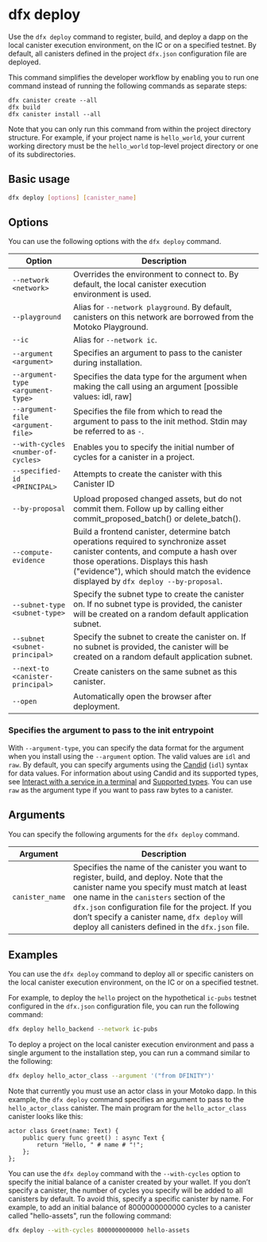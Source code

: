 # dfx deploy

Use the `dfx deploy` command to register, build, and deploy a dapp on the local canister execution environment, on the IC or on a specified testnet. By default, all canisters defined in the project `dfx.json` configuration file are deployed.

This command simplifies the developer workflow by enabling you to run one command instead of running the following commands as separate steps:

    dfx canister create --all
    dfx build
    dfx canister install --all

Note that you can only run this command from within the project directory structure. For example, if your project name is `hello_world`, your current working directory must be the `hello_world` top-level project directory or one of its subdirectories.

## Basic usage

```bash
dfx deploy [options] [canister_name]
```

## Options

You can use the following options with the `dfx deploy` command.

| Option                             | Description                                                                                                                                                                                                                                                |
| ---------------------------------- | ---------------------------------------------------------------------------------------------------------------------------------------------------------------------------------------------------------------------------------------------------------- |
| `--network <network>`              | Overrides the environment to connect to. By default, the local canister execution environment is used.                                                                                                                                                     |
| `--playground       `              | Alias for `--network playground`. By default, canisters on this network are borrowed from the Motoko Playground.                                                                                                                                           |
| `--ic               `              | Alias for `--network ic`.                                                                                                                                                                                                                                  |
| `--argument <argument>`            | Specifies an argument to pass to the canister during installation.                                                                                                                                                                                         |
| `--argument-type <argument-type>`  | Specifies the data type for the argument when making the call using an argument [possible values: idl, raw]                                                                                                                                                |
| `--argument-file <argument-file>`  | Specifies the file from which to read the argument to pass to the init method. Stdin may be referred to as `-`.                                                                                                                                            |
| `--with-cycles <number-of-cycles>` | Enables you to specify the initial number of cycles for a canister in a project.                                                                                                                                                                           |
| `--specified-id <PRINCIPAL>`       | Attempts to create the canister with this Canister ID                                                                                                                                                                                                      |
| `--by-proposal`                    | Upload proposed changed assets, but do not commit them. Follow up by calling either commit_proposed_batch() or delete_batch().                                                                                                                             |
| `--compute-evidence`               | Build a frontend canister, determine batch operations required to synchronize asset canister contents, and compute a hash over those operations. Displays this hash ("evidence"), which should match the evidence displayed by `dfx deploy --by-proposal`. |
| `--subnet-type <subnet-type>`      | Specify the subnet type to create the canister on. If no subnet type is provided, the canister will be created on a random default application subnet.                                                                                                     |
| `--subnet <subnet-principal>`      | Specify the subnet to create the canister on. If no subnet is provided, the canister will be created on a random default application subnet.                                                                                                               |
| `--next-to <canister-principal>`   | Create canisters on the same subnet as this canister.                                                                                                                                                                                                      |
| `--open`                           | Automatically open the browser after deployment.                                                                                                                                                                                                           |

### Specifies the argument to pass to the init entrypoint

With `--argument-type`, you can specify the data format for the argument when you install using the `--argument` option. The valid values are `idl` and `raw`. By default, you can specify arguments using the [Candid](/docs/current/developer-docs/smart-contracts/candid/index) (`idl`) syntax for data values. For information about using Candid and its supported types, see [Interact with a service in a terminal](/docs/current/developer-docs/smart-contracts/candid/candid-howto#idl-syntax) and [Supported types](/docs/current/references/candid-ref). You can use `raw` as the argument type if you want to pass raw bytes to a canister.

## Arguments

You can specify the following arguments for the `dfx deploy` command.

| Argument        | Description                                                                                                                                                                                                                                                                                                                                    |
| --------------- | ---------------------------------------------------------------------------------------------------------------------------------------------------------------------------------------------------------------------------------------------------------------------------------------------------------------------------------------------- |
| `canister_name` | Specifies the name of the canister you want to register, build, and deploy. Note that the canister name you specify must match at least one name in the `canisters` section of the `dfx.json` configuration file for the project. If you don’t specify a canister name, `dfx deploy` will deploy all canisters defined in the `dfx.json` file. |

## Examples

You can use the `dfx deploy` command to deploy all or specific canisters on the local canister execution environment, on the IC or on a specified testnet.

For example, to deploy the `hello` project on the hypothetical `ic-pubs` testnet configured in the `dfx.json` configuration file, you can run the following command:

```bash
dfx deploy hello_backend --network ic-pubs
```

To deploy a project on the local canister execution environment and pass a single argument to the installation step, you can run a command similar to the following:

```bash
dfx deploy hello_actor_class --argument '("from DFINITY")'
```

Note that currently you must use an actor class in your Motoko dapp. In this example, the `dfx deploy` command specifies an argument to pass to the `hello_actor_class` canister. The main program for the `hello_actor_class` canister looks like this:

    actor class Greet(name: Text) {
        public query func greet() : async Text {
            return "Hello, " # name # "!";
        };
    };

You can use the `dfx deploy` command with the `--with-cycles` option to specify the initial balance of a canister created by your wallet. If you don’t specify a canister, the number of cycles you specify will be added to all canisters by default. To avoid this, specify a specific canister by name. For example, to add an initial balance of 8000000000000 cycles to a canister called "hello-assets", run the following command:

```bash
dfx deploy --with-cycles 8000000000000 hello-assets
```
